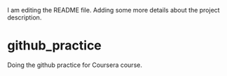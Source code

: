 I am editing the README file. Adding some more details about the project description.

# github_practice
Doing the github practice for Coursera course.
